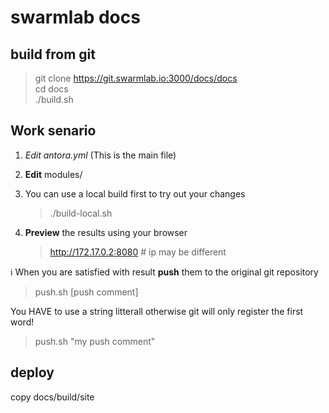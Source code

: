 # swarmlab docs
  
## build from git

> git clone https://git.swarmlab.io:3000/docs/docs  
> cd docs  
> ./build.sh  
>
>

## Work senario

1. *Edit antora.yml* (This is the main file)

2. **Edit** modules/

3. You can use a local build first to try out your changes

    >
    > ./build-local.sh
    >

4. **Preview** the results using your browser 

    >
    > http://172.17.0.2:8080 # ip may be different
    >


:information_source: When you are satisfied with result **push** them to the original git repository 

>
> push.sh [push comment]
>
    
You HAVE to use a string litterall otherwise git will only register the first word!
    
>
>push.sh "my push comment"
>

## deploy

copy docs/build/site
